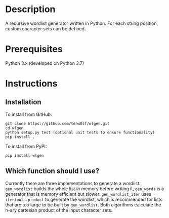 # Description

A recursive wordlist generator written in Python.
For each string position, custom character sets can be defined.

# Prerequisites

Python 3.x (developed on Python 3.7)

# Instructions

## Installation

To install from GitHub:

```
git clone https://github.com/tehw0lf/wlgen.git
cd wlgen
python setup.py test (optional unit tests to ensure functionality)
pip install .
```

To install from PyPI:

```
pip install wlgen
```

## Which function should I use?

Currently there are three implementations to generate a wordlist.
`gen_wordlist` builds the whole list in memory before writing it, `gen_words` is a generator that is memory efficient but slower.
`gen_wordlist_iter` uses `itertools.product` to generate the wordlist, which is recommended for lists that are too large to be built by `gen_wordlist`.
Both algorithms calculate the n-ary cartesian product of the input character sets.

